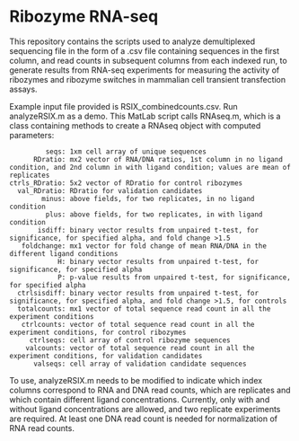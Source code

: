 # Ribozyme RNA-seq

This repository contains the scripts used to analyze demultiplexed sequencing file in the form of a .csv file containing sequences in the first column, and read counts in subsequent columns from each indexed run, to generate results from RNA-seq experiments for measuring the activity of ribozymes and ribozyme switches in mammalian cell transient transfection assays. 

Example input file provided is RSIX_combinedcounts.csv. 
Run analyzeRSIX.m as a demo. This MatLab script calls RNAseq.m, which is a class containing methods to create a RNAseq object with computed parameters:

             seqs: 1xm cell array of unique sequences
          RDratio: mx2 vector of RNA/DNA ratios, 1st column in no ligand condition, and 2nd column in with ligand condition; values are mean of replicates
    ctrls_RDratio: 5x2 vector of RDratio for control ribozymes
      val_RDratio: RDratio for validation candidates
            minus: above fields, for two replicates, in no ligand condition
             plus: above fields, for two replicates, in with ligand condition
           isdiff: binary vector results from unpaired t-test, for significance, for specified alpha, and fold change >1.5
       foldchange: mx1 vector for fold change of mean RNA/DNA in the different ligand conditions
                H: binary vector results from unpaired t-test, for significance, for specified alpha
                P: p-value results from unpaired t-test, for significance, for specified alpha
      ctrlsisdiff: binary vector results from unpaired t-test, for significance, for specified alpha, and fold change >1.5, for controls
      totalcounts: mx1 vector of total sequence read count in all the experiment conditions
       ctrlcounts: vector of total sequence read count in all the experiment conditions, for control ribozymes
         ctrlseqs: cell array of control ribozyme sequences
        valcounts: vector of total sequence read count in all the experiment conditions, for validation candidates
          valseqs: cell array of validation candidate sequences

To use, analyzeRSIX.m needs to be modified to indicate which index columns correspond to RNA and DNA read counts, which are replicates and which contain different ligand concentrations. Currently, only with and without ligand concentrations are allowed, and two replicate experiments are required. At least one DNA read count is needed for normalization of RNA read counts.
